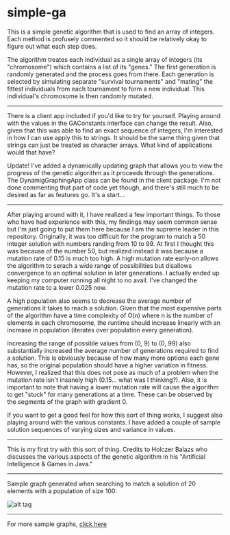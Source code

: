 # simple-ga
This is a simple genetic algorithm that is used to find an array of integers. Each method is profusely commented so it should be relatively okay to figure out what each step does. 

The algorithm treates each individual as a single array of integers (its "chromosome") which contains a list of its "genes." The first generation is randomly generated and the process goes from there. Each generation is selected by simulating separate "survival tournaments" and "mating" the fittest individuals from each tournament to form a new individual. This individual's chromosome is then randomly mutated.
___
There is a client app included if you'd like to try for yourself. Playing around with the values in the GAConstants interface can change the result. Also, given that this was able to find an exact sequence of integers, I'm interested in how I can use apply this to strings. It should be the same thing given that strings can just be treated as character arrays. What kind of applications would that have?

Update! I've added a dynamically updating graph that allows you to view the progress of the genetic algorithm as it proceeds through the generations. The DynamigGraphingApp class can be found in the client package. I'm not done commenting that part of code yet though, and there's still much to be desired as far as features go. It's a start...
___
After playing around with it, I have realized a few important things. To those who have had experience with this, my findings may seem common sense but I'm just going to put them here because I am the supreme leader in this repository. Originally, it was too difficult for the program to match a 50 integer solution with numbers randing from 10 to 99. At first I thought this was because of the number 50, but realized instead it was because a mutation rate of 0.15 is much too high. A high mutation rate early-on allows the algorithm to serach a wide range of possibilities but disallows convergence to an optimal solution in later generations. I actually ended up keeping my computer running all night to no avail. I've changed the mutation rate to a lower 0.025 now.

A high population also seems to decrease the average number of generations it takes to reach a solution. Given that the most expensive parts of the algorithm have a time complexity of O(n) where n is the number of elements in each chromosome, the runtime should increase linearly with an increase in population (iterates over population every generation).

Increasing the range of possible values from (0, 9) to (0, 99) also substantially increased the average number of generations required to find a solution. This is obviously because of how many more options each gene has, so the original population should have a higher variation in fitness. However, I realized that this does not pose as much of a problem when the mutation rate isn't insanely high (0.15... what was I thinking?). Also, it is important to note that having a lower mutation rate will cause the algorithm to get "stuck" for many generations at a time. These can be observed by the segments of the graph with gradient 0.

If you want to get a good feel for how this sort of thing works, I suggest also playing around with the various constants. I have added a couple of sample solution sequences of varying sizes and variance in values.
___
This is my first try with this sort of thing. Credits to Holczer Balazs who discusses the various aspects of the genetic algorithm in his "Artificial Intelligence & Games in Java."
___
Sample graph generated when searching to match a solution of 20 elements with a population of size 100:

![alt tag](http://i.imgur.com/io8GQYU.png)
___
For more sample graphs, [click here](http://imgur.com/a/Mvl6g)

